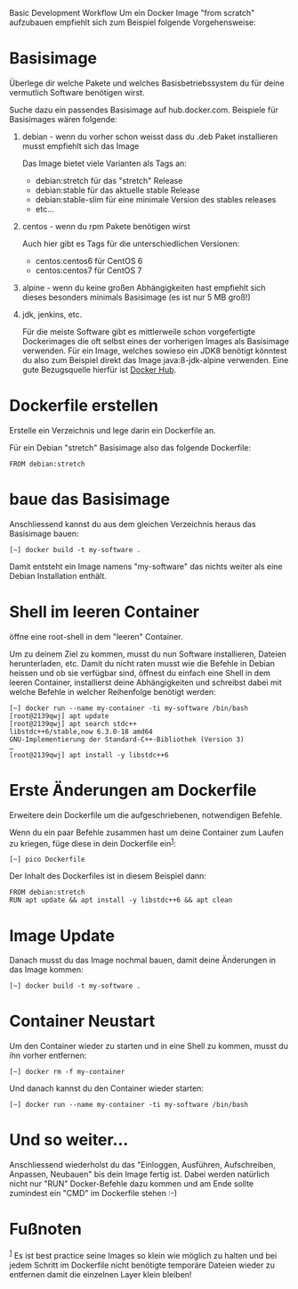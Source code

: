 Basic Development Workflow
Um ein Docker Image "from scratch" aufzubauen empfiehlt sich zum Beispiel folgende Vorgehensweise:


# Basisimage
Überlege dir welche Pakete und welches Basisbetriebssystem du für deine vermutlich Software benötigen wirst.

Suche dazu ein passendes Basisimage auf hub.docker.com. Beispiele für Basisimages wären folgende:

1.  debian - wenn du vorher schon weisst dass du .deb Paket installieren musst empfiehlt sich das Image

    Das Image bietet viele Varianten als Tags an:
    
    -   debian:stretch für das "stretch" Release
    -   debian:stable für das aktuelle stable Release
    -   debian:stable-slim für eine minimale Version des stables releases
    -   etc&#x2026;

2.  centos - wenn du rpm Pakete benötigen wirst

    Auch hier gibt es Tags für die unterschiedlichen Versionen:
    
    -   centos:centos6 für CentOS 6
    -   centos:centos7 für CentOS 7

3.  alpine - wenn du keine großen Abhängigkeiten hast empfiehlt sich dieses besonders minimals Basisimage (es ist nur 5 MB groß!)

4.  jdk, jenkins, etc.

    Für die meiste Software gibt es mittlerweile schon vorgefertigte
    Dockerimages die oft selbst eines der vorherigen Images als Basisimage verwenden.
    Für ein Image, welches sowieso ein JDK8 benötigt könntest du also zum Beispiel direkt das Image java:8-jdk-alpine verwenden. Eine gute Bezugsquelle hierfür ist [Docker Hub](https://hub.docker.com/).


# Dockerfile erstellen
Erstelle ein Verzeichnis und lege darin ein Dockerfile an.

Für ein Debian "stretch" Basisimage also das folgende Dockerfile:

```shell
FROM debian:stretch
```

# baue das Basisimage

Anschliessend kannst du aus dem gleichen Verzeichnis heraus das Basisimage bauen:

```shell
[~] docker build -t my-software .
```

Damit entsteht ein Image namens "my-software" das nichts weiter als eine Debian Installation enthält.


# Shell im leeren Container
öffne eine root-shell in dem "leeren" Container.

Um zu deinem Ziel zu kommen, musst du nun Software installieren, Dateien
herunterladen, etc. Damit du nicht raten musst wie die Befehle in Debian
heissen und ob sie verfügbar sind, öffnest du einfach eine Shell in dem
leeren Container, installierst deine Abhängigkeiten und schreibst dabei mit
welche Befehle in welcher Reihenfolge benötigt werden:

```shell
[~] docker run --name my-container -ti my-software /bin/bash
[root@2139qwj] apt update
[root@2139qwj] apt search stdc++
libstdc++6/stable,now 6.3.0-18 amd64
GNU-Implementierung der Standard-C++-Bibliothek (Version 3)
…
[root@2139qwj] apt install -y libstdc++6
```

# Erste Änderungen am Dockerfile
Erweitere dein Dockerfile um die aufgeschriebenen, notwendigen Befehle.

Wenn du ein paar Befehle zusammen hast um deine Container zum Laufen zu kriegen, füge diese in dein Dockerfile ein<sup><a id="fnr.1" class="footref" href="#fn.1">1</a></sup>:

```shell
[~] pico Dockerfile
```

Der Inhalt des Dockerfiles ist in diesem Beispiel dann:

```shell
FROM debian:stretch
RUN apt update && apt install -y libstdc++6 && apt clean
```

# Image Update

Danach musst du das Image nochmal bauen, damit deine Änderungen in das Image kommen:

```shell
[~] docker build -t my-software .
```

# Container Neustart

Um den Container wieder zu starten und in eine Shell zu kommen, musst du ihn vorher entfernen:

```shell
[~] docker rm -f my-container
```

Und danach kannst du den Container wieder starten:

```shell
[~] docker run --name my-container -ti my-software /bin/bash
```

# Und so weiter…

Anschliessend wiederholst du das "Einloggen, Ausführen, Aufschreiben, Anpassen, Neubauen" bis dein Image fertig ist.
Dabei werden natürlich nicht nur "RUN" Docker-Befehle dazu kommen und am Ende sollte zumindest ein "CMD" im Dockerfile stehen :-)


# Fu&szlig;noten

<sup><a id="fn.1" href="#fnr.1">1</a></sup> Es ist best practice seine Images so klein wie möglich zu halten und bei
jedem Schritt im Dockerfile nicht benötigte temporäre Dateien wieder zu
entfernen damit die einzelnen Layer klein bleiben!
